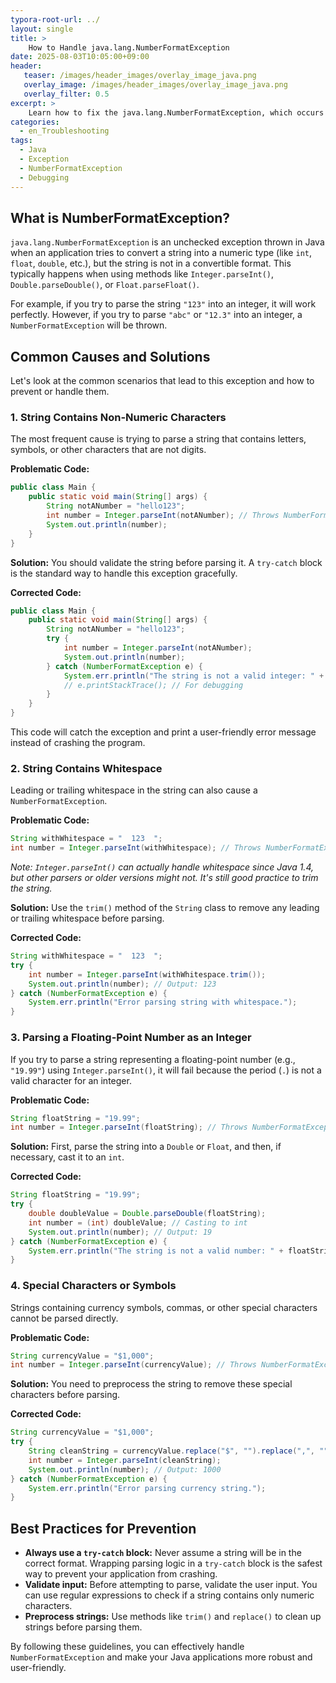 ```yaml
---
typora-root-url: ../
layout: single
title: >
    How to Handle java.lang.NumberFormatException
date: 2025-08-03T10:05:00+09:00
header:
   teaser: /images/header_images/overlay_image_java.png
   overlay_image: /images/header_images/overlay_image_java.png
   overlay_filter: 0.5
excerpt: >
    Learn how to fix the java.lang.NumberFormatException, which occurs when you try to convert a string with an improper format into a numeric value.
categories:
  - en_Troubleshooting
tags:
  - Java
  - Exception
  - NumberFormatException
  - Debugging
---
```


## What is NumberFormatException?

`java.lang.NumberFormatException` is an unchecked exception thrown in Java when an application tries to convert a string into a numeric type (like `int`, `float`, `double`, etc.), but the string is not in a convertible format. This typically happens when using methods like `Integer.parseInt()`, `Double.parseDouble()`, or `Float.parseFloat()`.

For example, if you try to parse the string `"123"` into an integer, it will work perfectly. However, if you try to parse `"abc"` or `"12.3"` into an integer, a `NumberFormatException` will be thrown.

## Common Causes and Solutions

Let's look at the common scenarios that lead to this exception and how to prevent or handle them.

### 1. String Contains Non-Numeric Characters

The most frequent cause is trying to parse a string that contains letters, symbols, or other characters that are not digits.

**Problematic Code:**
```java
public class Main {
    public static void main(String[] args) {
        String notANumber = "hello123";
        int number = Integer.parseInt(notANumber); // Throws NumberFormatException
        System.out.println(number);
    }
}
```

**Solution:**
You should validate the string before parsing it. A `try-catch` block is the standard way to handle this exception gracefully.

**Corrected Code:**
```java
public class Main {
    public static void main(String[] args) {
        String notANumber = "hello123";
        try {
            int number = Integer.parseInt(notANumber);
            System.out.println(number);
        } catch (NumberFormatException e) {
            System.err.println("The string is not a valid integer: " + notANumber);
            // e.printStackTrace(); // For debugging
        }
    }
}
```
This code will catch the exception and print a user-friendly error message instead of crashing the program.

### 2. String Contains Whitespace

Leading or trailing whitespace in the string can also cause a `NumberFormatException`.

**Problematic Code:**
```java
String withWhitespace = "  123  ";
int number = Integer.parseInt(withWhitespace); // Throws NumberFormatException
```
*Note: `Integer.parseInt()` can actually handle whitespace since Java 1.4, but other parsers or older versions might not. It's still good practice to trim the string.*

**Solution:**
Use the `trim()` method of the `String` class to remove any leading or trailing whitespace before parsing.

**Corrected Code:**
```java
String withWhitespace = "  123  ";
try {
    int number = Integer.parseInt(withWhitespace.trim());
    System.out.println(number); // Output: 123
} catch (NumberFormatException e) {
    System.err.println("Error parsing string with whitespace.");
}
```

### 3. Parsing a Floating-Point Number as an Integer

If you try to parse a string representing a floating-point number (e.g., `"19.99"`) using `Integer.parseInt()`, it will fail because the period (`.`) is not a valid character for an integer.

**Problematic Code:**
```java
String floatString = "19.99";
int number = Integer.parseInt(floatString); // Throws NumberFormatException
```

**Solution:**
First, parse the string into a `Double` or `Float`, and then, if necessary, cast it to an `int`.

**Corrected Code:**
```java
String floatString = "19.99";
try {
    double doubleValue = Double.parseDouble(floatString);
    int number = (int) doubleValue; // Casting to int
    System.out.println(number); // Output: 19
} catch (NumberFormatException e) {
    System.err.println("The string is not a valid number: " + floatString);
}
```

### 4. Special Characters or Symbols

Strings containing currency symbols, commas, or other special characters cannot be parsed directly.

**Problematic Code:**
```java
String currencyValue = "$1,000";
int number = Integer.parseInt(currencyValue); // Throws NumberFormatException
```

**Solution:**
You need to preprocess the string to remove these special characters before parsing.

**Corrected Code:**
```java
String currencyValue = "$1,000";
try {
    String cleanString = currencyValue.replace("$", "").replace(",", "");
    int number = Integer.parseInt(cleanString);
    System.out.println(number); // Output: 1000
} catch (NumberFormatException e) {
    System.err.println("Error parsing currency string.");
}
```

## Best Practices for Prevention

- **Always use a `try-catch` block:** Never assume a string will be in the correct format. Wrapping parsing logic in a `try-catch` block is the safest way to prevent your application from crashing.
- **Validate input:** Before attempting to parse, validate the user input. You can use regular expressions to check if a string contains only numeric characters.
- **Preprocess strings:** Use methods like `trim()` and `replace()` to clean up strings before parsing them.

By following these guidelines, you can effectively handle `NumberFormatException` and make your Java applications more robust and user-friendly.

